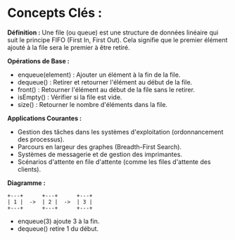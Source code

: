 # Concepts Clés :

**Définition :** Une file (ou queue) est une structure de données linéaire qui suit le principe FIFO (First In, First Out). Cela signifie que le premier élément ajouté à la file sera le premier à être retiré.

**Opérations de Base :**
- enqueue(element) : Ajouter un élément à la fin de la file.
- dequeue() : Retirer et retourner l'élément au début de la file.
- front() : Retourner l'élément au début de la file sans le retirer.
- isEmpty() : Vérifier si la file est vide.
- size() : Retourner le nombre d'éléments dans la file.

**Applications Courantes :**
- Gestion des tâches dans les systèmes d'exploitation (ordonnancement des processus).
- Parcours en largeur des graphes (Breadth-First Search).
- Systèmes de messagerie et de gestion des imprimantes.
- Scénarios d'attente en file d'attente (comme les files d'attente des clients).

**Diagramme :**
```
+---+      +---+      +---+
| 1 |  ->  | 2 |  ->  | 3 |
+---+      +---+      +---+
```

- enqueue(3) ajoute 3 à la fin.
- dequeue() retire 1 du début.
